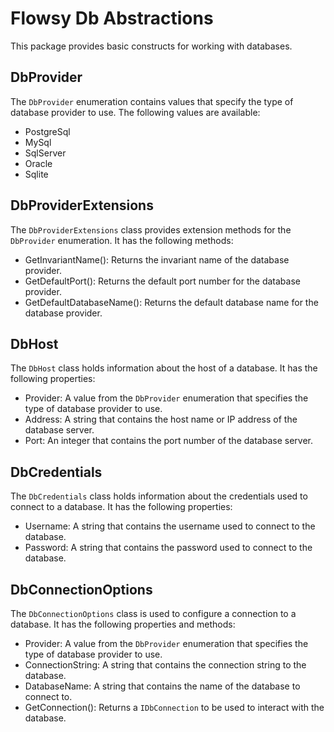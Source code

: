 # Flowsy Db Abstractions

This package provides basic constructs for working with databases.

## DbProvider
The `DbProvider` enumeration contains values that specify the type of database provider to use. The following values are available:

- PostgreSql
- MySql
- SqlServer
- Oracle
- Sqlite


## DbProviderExtensions
The `DbProviderExtensions` class provides extension methods for the `DbProvider` enumeration. It has the following methods:

- GetInvariantName(): Returns the invariant name of the database provider.
- GetDefaultPort(): Returns the default port number for the database provider.
- GetDefaultDatabaseName(): Returns the default database name for the database provider.


## DbHost
The `DbHost` class holds information about the host of a database. It has the following properties:

- Provider: A value from the `DbProvider` enumeration that specifies the type of database provider to use.
- Address: A string that contains the host name or IP address of the database server.
- Port: An integer that contains the port number of the database server.


## DbCredentials
The `DbCredentials` class holds information about the credentials used to connect to a database. It has the following properties:

- Username: A string that contains the username used to connect to the database.
- Password: A string that contains the password used to connect to the database.


## DbConnectionOptions
The `DbConnectionOptions` class is used to configure a connection to a database. It has the following properties and methods:

- Provider: A value from the `DbProvider` enumeration that specifies the type of database provider to use.
- ConnectionString: A string that contains the connection string to the database.
- DatabaseName: A string that contains the name of the database to connect to.
- GetConnection(): Returns a `IDbConnection` to be used to interact with the database.
